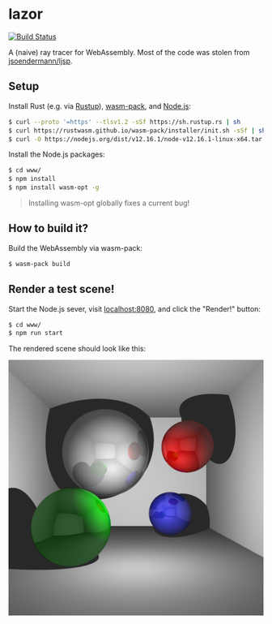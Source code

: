 # lazor
[![Build Status](https://travis-ci.org/patrickp89/lazor.svg?branch=master)](https://travis-ci.org/patrickp89/lazor)

A (naive) ray tracer for WebAssembly. Most of the code was stolen from [jsoendermann/ljsp](https://github.com/jsoendermann/ljsp).

## Setup
Install Rust (e.g. via [Rustup](https://www.rust-lang.org/tools/install)),
[wasm-pack](https://rustwasm.github.io/wasm-pack/installer/), and [Node.js](https://nodejs.org/en/):
```bash
$ curl --proto '=https' --tlsv1.2 -sSf https://sh.rustup.rs | sh
$ curl https://rustwasm.github.io/wasm-pack/installer/init.sh -sSf | sh
$ curl -O https://nodejs.org/dist/v12.16.1/node-v12.16.1-linux-x64.tar.xz && tar xf node*
```

Install the Node.js packages:
```bash
$ cd www/
$ npm install
$ npm install wasm-opt -g
```

> Installing wasm-opt globally fixes a current bug!

## How to build it?
Build the WebAssembly via wasm-pack:
```bash
$ wasm-pack build
```

## Render a test scene!
Start the Node.js sever, visit [localhost:8080](http://localhost:8080/), and click the "Render!" button:
```bash
$ cd www/
$ npm run start
```

The rendered scene should look like this:

![ray_traced_spheres](doc/ray_traced_spheres.png)
